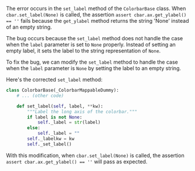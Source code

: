 The error occurs in the `set_label` method of the `ColorbarBase` class. When `cbar.set_label(None)` is called, the assertion `assert cbar.ax.get_ylabel() == ''` fails because the `get_ylabel` method returns the string 'None' instead of an empty string.

The bug occurs because the `set_label` method does not handle the case when the `label` parameter is set to `None` properly. Instead of setting an empty label, it sets the label to the string representation of `None`.

To fix the bug, we can modify the `set_label` method to handle the case when the `label` parameter is `None` by setting the label to an empty string.

Here's the corrected `set_label` method:

```python
class ColorbarBase(_ColorbarMappableDummy):
    # ... (other code)

    def set_label(self, label, **kw):
        """Label the long axis of the colorbar."""
        if label is not None:
            self._label = str(label)
        else:
            self._label = ""
        self._labelkw = kw
        self._set_label()
```

With this modification, when `cbar.set_label(None)` is called, the assertion `assert cbar.ax.get_ylabel() == ''` will pass as expected.